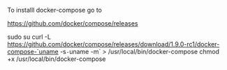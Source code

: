 To installl docker-compose go to 

https://github.com/docker/compose/releases

sudo su
curl -L https://github.com/docker/compose/releases/download/1.9.0-rc1/docker-compose-`uname -s`-`uname -m` > /usr/local/bin/docker-compose
chmod +x /usr/local/bin/docker-compose
